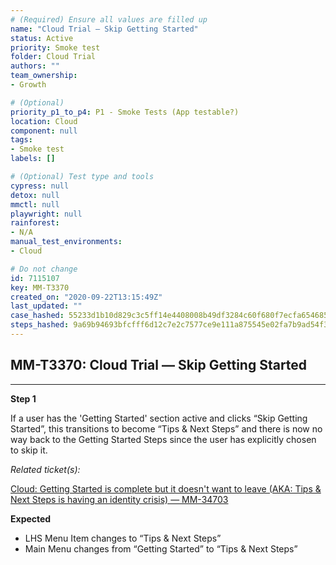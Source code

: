 ```yaml
---
# (Required) Ensure all values are filled up
name: "Cloud Trial — Skip Getting Started"
status: Active
priority: Smoke test
folder: Cloud Trial
authors: ""
team_ownership: 
- Growth

# (Optional)
priority_p1_to_p4: P1 - Smoke Tests (App testable?)
location: Cloud
component: null
tags: 
- Smoke test
labels: []

# (Optional) Test type and tools
cypress: null
detox: null
mmctl: null
playwright: null
rainforest: 
- N/A
manual_test_environments: 
- Cloud

# Do not change
id: 7115107
key: MM-T3370
created_on: "2020-09-22T13:15:49Z"
last_updated: ""
case_hashed: 55233d1b10d829c3c5ff14e4408008b49df3284c60f680f7ecfa6546852cfae70e08bbf9b0533b38a458a65b9783b17c
steps_hashed: 9a69b94693bfcfff6d12c7e2c7577ce9e111a875545e02fa7b9ad54f3498b8bcb52d0a43b421b9c22837f2275a8d34fc
---
```


<!-- (Auto-generated) Based on frontmatter's "key" and "name" -->

## MM-T3370: Cloud Trial — Skip Getting Started

---

**Step 1**

If a user has the 'Getting Started' section active and clicks “Skip Getting Started”, this transitions to become “Tips & Next Steps” and there is now no way back to the Getting Started Steps since the user has explicitly chosen to skip it.

_Related ticket(s):_

[Cloud: Getting Started is complete but it doesn't want to leave (AKA: Tips & Next Steps is having an identity crisis) — MM-34703](https://mattermost.atlassian.net/browse/MM-34703)

**Expected**

- LHS Menu Item changes to “Tips & Next Steps”
- Main Menu changes from “Getting Started” to “Tips & Next Steps”
